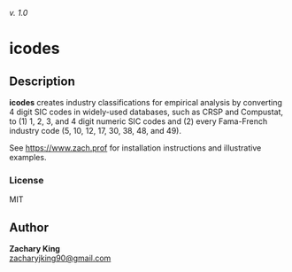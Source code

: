_v. 1.0_  

icodes
============================================================

Description
-----------

**icodes** creates industry classifications for empirical analysis by converting 4 digit SIC codes in
widely-used databases, such as CRSP and Compustat, to (1) 1, 2, 3, and 4 digit numeric SIC codes and
(2) every Fama-French industry code (5, 10, 12, 17, 30, 38, 48, and 49).

See https://www.zach.prof for installation instructions and illustrative examples.

### License
MIT

Author
------

**Zachary King**  
zacharyjking90@gmail.com  
